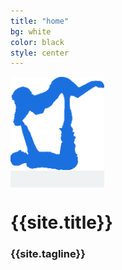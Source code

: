 ```yaml
---
title: "home"
bg: white
color: black
style: center
---
```


<span class="fa-stack subtlecircle" style="font-size:110px; background:rgba(120,150,150,0.1)">
  <img src="img/favicon.png">
</span>

# {{site.title}}

### {{site.tagline}}
